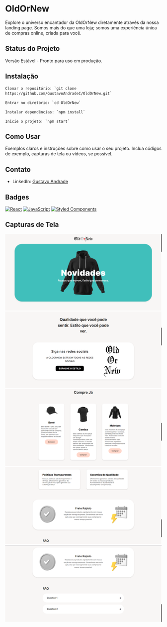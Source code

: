 # OldOrNew

Explore o universo encantador da OldOrNew diretamente através da nossa landing page. Somos mais do que uma loja; somos uma experiência única de compras online, criada para você.

## Status do Projeto

Versão Estável - Pronto para uso em produção.

## Instalação
```
Clonar o repositório: `git clone https://github.com/GustavoAndradeC/OldOrNew.git`
```

```
Entrar no diretório: `cd OldOrNew`
```

```
Instalar dependências: `npm install`
```

```
Inicie o projeto: `npm start`
```


## Como Usar

Exemplos claros e instruções sobre como usar o seu projeto. Inclua códigos de exemplo, capturas de tela ou vídeos, se possível.

## Contato

- LinkedIn: [Gustavo Andrade](https://www.linkedin.com/in/seu-nome)

## Badges

[![React](https://img.shields.io/badge/react-%2320232a.svg?style=for-the-badge&logo=react&logoColor=%2361DAFB)](https://reactjs.org/)
[![JavaScript](https://img.shields.io/badge/javascript-%23323330.svg?style=for-the-badge&logo=javascript&logoColor=%23F7DF1E)](https://developer.mozilla.org/en-US/docs/Web/JavaScript)
[![Styled Components](https://img.shields.io/badge/styled--components-DB7093?style=for-the-badge&logo=styled-components&logoColor=white)](https://styled-components.com/)

## Capturas de Tela

![](/README%20Img/Div1.png)
![](/README%20Img/Div2.png)
![](/README%20Img/Div3.png)
![](/README%20Img/Div4.png)
![](/README%20Img/Div5.png)
